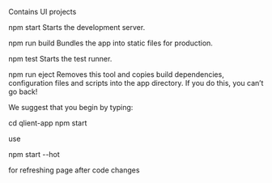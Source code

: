Contains UI projects


 npm start
    Starts the development server.

  npm run build
    Bundles the app into static files for production.

  npm test
    Starts the test runner.

  npm run eject
    Removes this tool and copies build dependencies, configuration files
    and scripts into the app directory. If you do this, you can’t go back!

We suggest that you begin by typing:

  cd qlient-app
  npm start

  
  use 
  
  npm start --hot  
  
  for refreshing page after code changes